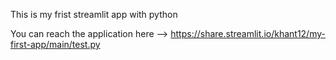This is my frist streamlit app with python

You can reach the application here --> https://share.streamlit.io/khant12/my-first-app/main/test.py
